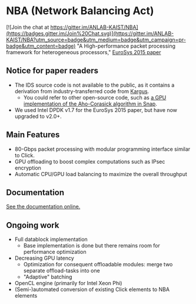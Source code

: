 # NBA (Network Balancing Act)

[![Join the chat at https://gitter.im/ANLAB-KAIST/NBA](https://badges.gitter.im/Join%20Chat.svg)](https://gitter.im/ANLAB-KAIST/NBA?utm_source=badge&utm_medium=badge&utm_campaign=pr-badge&utm_content=badge)
"A High-performance packet processing framework for heterogeneous processors," [EuroSys 2015 paper](http://an.kaist.ac.kr/~sbmoon/paper/intl-conf/2015-eurosys-nba.pdf)

## Notice for paper readers

* The IDS source code is not available to the public, as it contains a derivation from industry-transferred code from [Kargus](http://shader.kaist.edu/kargus/).
  - You could refer to other open-source code, such as [a GPU implementation of the Aho-Corasick algorithm in Snap](https://github.com/wbsun/g4c/blob/master/g4c_ac.h).
* We used Intel DPDK v1.7 for the EuroSys 2015 paper, but have now upgraded to v2.0+.

## Main Features

* 80-Gbps packet processing with modular programming interface similar to Click.
* GPU offloading to boost complex computations such as IPsec encryption
* Automatic CPU/GPU load balancing to maximize the overall throughput

## Documentation

[See the documentation online.](http://nba.readthedocs.org/en/latest/)

## Ongoing work

* Full datablock implementation
  - Base implementation is done but there remains room for performance optimization
* Decreasing GPU latency
  - Optimization for consequent offloadable modules: merge two separate offload-tasks into one
  - "Adaptive" batching
* OpenCL engine (primarily for Intel Xeon Phi)
* (Semi-)automated conversion of existing Click elements to NBA elements
